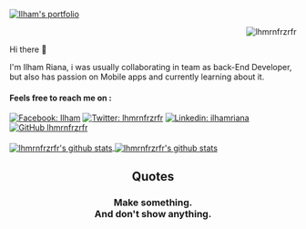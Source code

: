 [![Ilham's portfolio](https://github.com/lhmrnfrzrfr/lhmrnfrzrfr/blob/main/assets/workdesk.jpg)](https://www.ilhamriana.com/)
<p align="right"> <img src="https://komarev.com/ghpvc/?username=lhmrnfrzrfr" alt="lhmrnfrzrfr" /> </p>

Hi there 👋

I'm Ilham Riana, i was usually collaborating in team as back-End Developer, but also has passion on Mobile apps and currently learning about it.

   #### Feels free to reach me on :
   [![Facebook: Ilham](https://img.shields.io/facebook/follow/404system?style=social)](https://www.facebook.com/404system)
[![Twitter: lhmrnfrzrfr](https://img.shields.io/twitter/follow/igvyousomespace?style=social)](https://twitter.com/igvyousomespace)
[![Linkedin: ilhamriana](https://img.shields.io/badge/-ilhamriana-blue?style=flat-square&logo=Linkedin&logoColor=white&link=https://www.linkedin.com/in/ilhamriana/)](https://www.linkedin.com/in/ilhamriana/)
[![GitHub lhmrnfrzrfr](https://img.shields.io/github/followers/lhmrnfrzrfr?label=follow&style=social)](https://github.com/lhmrnfrzrfr)
   <br/><br/>
   <a href="https://github.com/lhmrnfrzrfr/">
   <img align="center" src="https://github-readme-stats.vercel.app/api/top-langs/?username=lhmrnfrzrfr&layout=compact" alt="lhmrnfrzrfr's github stats"/>
   </a>
   <a href="https://github.com/lhmrnfrzrfr/">
   <img align="center" src="https://github-readme-stats.vercel.app/api?username=lhmrnfrzrfr&hide=issues&count_private=true&show_icons=true" alt="lhmrnfrzrfr's github stats" />
   </a>
</p>

<div align="center">

## Quotes

### Make something. <br/> And don't show anything.

</div>